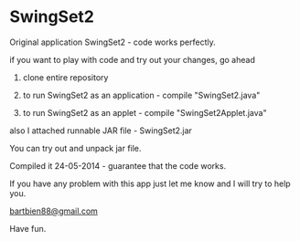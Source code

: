 SwingSet2
=========
Original application SwingSet2 - code works perfectly.

if you want to play with code and try out your changes, go ahead

1) clone entire repository  

2) to run SwingSet2 as an application - compile "SwingSet2.java"

3) to run SwingSet2 as an applet - compile "SwingSet2Applet.java"

also I attached runnable JAR file - SwingSet2.jar

You can try out and unpack jar file.

Compiled it 24-05-2014 - guarantee that the code works. 

If you have any problem with this app just let me know and I will try to help you.

bartbien88@gmail.com

Have fun.